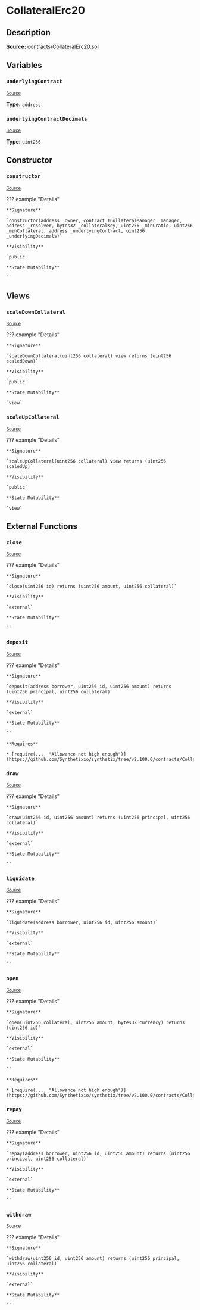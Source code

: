 # CollateralErc20

## Description

**Source:** [contracts/CollateralErc20.sol](https://github.com/Synthetixio/synthetix/tree/v2.100.0/contracts/CollateralErc20.sol)

## Variables

### `underlyingContract`

<sub>[Source](https://github.com/Synthetixio/synthetix/tree/v2.100.0/contracts/CollateralErc20.sol#L12)</sub>

**Type:** `address`

### `underlyingContractDecimals`

<sub>[Source](https://github.com/Synthetixio/synthetix/tree/v2.100.0/contracts/CollateralErc20.sol#L14)</sub>

**Type:** `uint256`

## Constructor

### `constructor`

<sub>[Source](https://github.com/Synthetixio/synthetix/tree/v2.100.0/contracts/CollateralErc20.sol#L16)</sub>

??? example "Details"

    **Signature**

    `constructor(address _owner, contract ICollateralManager _manager, address _resolver, bytes32 _collateralKey, uint256 _minCratio, uint256 _minCollateral, address _underlyingContract, uint256 _underlyingDecimals)`

    **Visibility**

    `public`

    **State Mutability**

    ``

## Views

### `scaleDownCollateral`

<sub>[Source](https://github.com/Synthetixio/synthetix/tree/v2.100.0/contracts/CollateralErc20.sol#L114)</sub>

??? example "Details"

    **Signature**

    `scaleDownCollateral(uint256 collateral) view returns (uint256 scaledDown)`

    **Visibility**

    `public`

    **State Mutability**

    `view`

### `scaleUpCollateral`

<sub>[Source](https://github.com/Synthetixio/synthetix/tree/v2.100.0/contracts/CollateralErc20.sol#L108)</sub>

??? example "Details"

    **Signature**

    `scaleUpCollateral(uint256 collateral) view returns (uint256 scaledUp)`

    **Visibility**

    `public`

    **State Mutability**

    `view`

## External Functions

### `close`

<sub>[Source](https://github.com/Synthetixio/synthetix/tree/v2.100.0/contracts/CollateralErc20.sol#L47)</sub>

??? example "Details"

    **Signature**

    `close(uint256 id) returns (uint256 amount, uint256 collateral)`

    **Visibility**

    `external`

    **State Mutability**

    ``

### `deposit`

<sub>[Source](https://github.com/Synthetixio/synthetix/tree/v2.100.0/contracts/CollateralErc20.sol#L56)</sub>

??? example "Details"

    **Signature**

    `deposit(address borrower, uint256 id, uint256 amount) returns (uint256 principal, uint256 collateral)`

    **Visibility**

    `external`

    **State Mutability**

    ``

    **Requires**

    * [require(..., "Allowance not high enough")](https://github.com/Synthetixio/synthetix/tree/v2.100.0/contracts/CollateralErc20.sol#L61)

### `draw`

<sub>[Source](https://github.com/Synthetixio/synthetix/tree/v2.100.0/contracts/CollateralErc20.sol#L91)</sub>

??? example "Details"

    **Signature**

    `draw(uint256 id, uint256 amount) returns (uint256 principal, uint256 collateral)`

    **Visibility**

    `external`

    **State Mutability**

    ``

### `liquidate`

<sub>[Source](https://github.com/Synthetixio/synthetix/tree/v2.100.0/contracts/CollateralErc20.sol#L95)</sub>

??? example "Details"

    **Signature**

    `liquidate(address borrower, uint256 id, uint256 amount)`

    **Visibility**

    `external`

    **State Mutability**

    ``

### `open`

<sub>[Source](https://github.com/Synthetixio/synthetix/tree/v2.100.0/contracts/CollateralErc20.sol#L31)</sub>

??? example "Details"

    **Signature**

    `open(uint256 collateral, uint256 amount, bytes32 currency) returns (uint256 id)`

    **Visibility**

    `external`

    **State Mutability**

    ``

    **Requires**

    * [require(..., "Allowance not high enough")](https://github.com/Synthetixio/synthetix/tree/v2.100.0/contracts/CollateralErc20.sol#L36)

### `repay`

<sub>[Source](https://github.com/Synthetixio/synthetix/tree/v2.100.0/contracts/CollateralErc20.sol#L83)</sub>

??? example "Details"

    **Signature**

    `repay(address borrower, uint256 id, uint256 amount) returns (uint256 principal, uint256 collateral)`

    **Visibility**

    `external`

    **State Mutability**

    ``

### `withdraw`

<sub>[Source](https://github.com/Synthetixio/synthetix/tree/v2.100.0/contracts/CollateralErc20.sol#L71)</sub>

??? example "Details"

    **Signature**

    `withdraw(uint256 id, uint256 amount) returns (uint256 principal, uint256 collateral)`

    **Visibility**

    `external`

    **State Mutability**

    ``
